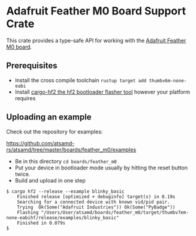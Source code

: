 # Adafruit Feather M0 Board Support Crate

This crate provides a type-safe API for working with the [Adafruit Feather M0
board](https://www.adafruit.com/product/2772).

## Prerequisites
* Install the cross compile toolchain `rustup target add thumbv6m-none-eabi`
* Install [cargo-hf2 the hf2 bootloader flasher tool](https://crates.io/crates/cargo-hf2) however your platform requires

## Uploading an example
Check out the repository for examples:

https://github.com/atsamd-rs/atsamd/tree/master/boards/feather_m0/examples

* Be in this directory `cd boards/feather_m0`
* Put your device in bootloader mode usually by hitting the reset button twice.
* Build and upload in one step
```
$ cargo hf2 --release --example blinky_basic
    Finished release [optimized + debuginfo] target(s) in 0.19s
    Searching for a connected device with known vid/pid pair.
    Trying  Ok(Some("Adafruit Industries")) Ok(Some("PyBadge"))
    Flashing "/Users/User/atsamd/boards/feather_m0/target/thumbv7em-none-eabihf/release/examples/blinky_basic"
    Finished in 0.079s
$
```
